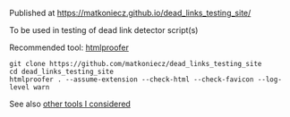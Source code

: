 Published at https://matkoniecz.github.io/dead_links_testing_site/

To be used in testing of dead link detector script(s)

Recommended tool: [htmlproofer](https://github.com/gjtorikian/html-proofer)

```
git clone https://github.com/matkoniecz/dead_links_testing_site
cd dead_links_testing_site
htmlproofer . --assume-extension --check-html --check-favicon --log-level warn
```

See also [other tools I considered](https://github.com/matkoniecz/website-checklist/blob/master/validators.md#detecting-dead-links)
